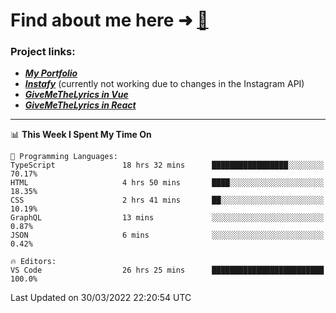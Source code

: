 # Find about me here ➜ [🧑](https://pauabella.dev)

### Project links:
- ***[My Portfolio](https://pauabella.dev)***
- ***[Instafy](https://instafy.me)*** (currently not working due to changes in the Instagram API)
- ***[GiveMeTheLyrics in Vue](https://lyrics.pauabella.dev)***
- ***[GiveMeTheLyrics in React](https://pauabella.dev/GiveMeTheLyrics)***

---
<!--START_SECTION:waka-->
📊 **This Week I Spent My Time On** 

```text
💬 Programming Languages: 
TypeScript               18 hrs 32 mins      █████████████████░░░░░░░░   70.17% 
HTML                     4 hrs 50 mins       ████░░░░░░░░░░░░░░░░░░░░░   18.35% 
CSS                      2 hrs 41 mins       ██░░░░░░░░░░░░░░░░░░░░░░░   10.19% 
GraphQL                  13 mins             ░░░░░░░░░░░░░░░░░░░░░░░░░   0.87% 
JSON                     6 mins              ░░░░░░░░░░░░░░░░░░░░░░░░░   0.42%

🔥 Editors: 
VS Code                  26 hrs 25 mins      █████████████████████████   100.0%

```


 Last Updated on 30/03/2022 22:20:54 UTC
<!--END_SECTION:waka-->
